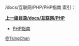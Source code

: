 /docs/互联网/PHP/PHP指南 索引：


**[上一级目录/docs/互联网/PHP](/docs/互联网/PHP/index.md)**

- [PHP指南](/docs/互联网/PHP/PHP指南/PHP指南.md)


<font size=2 color='grey'> [@TsingChan](https://github.com/tsingchan) </font>